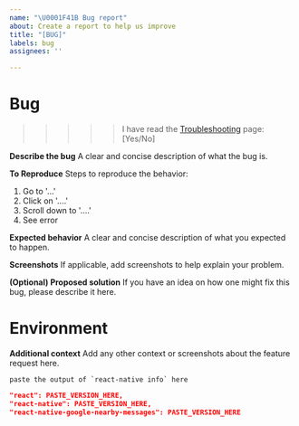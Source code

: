 ```yaml
---
name: "\U0001F41B Bug report"
about: Create a report to help us improve
title: "[BUG]"
labels: bug
assignees: ''

---
```


# Bug

>>>>> I have read the [Troubleshooting](https://github.com/mrousavy/react-native-google-nearby-messages/blob/master/TROUBLESHOOTING.md) page: [Yes/No]

**Describe the bug**
A clear and concise description of what the bug is.

**To Reproduce**
Steps to reproduce the behavior:
1. Go to '...'
2. Click on '....'
3. Scroll down to '....'
4. See error

**Expected behavior**
A clear and concise description of what you expected to happen.

**Screenshots**
If applicable, add screenshots to help explain your problem.

**(Optional) Proposed solution**
If you have an idea on how one might fix this bug, please describe it here.

# Environment

**Additional context**
Add any other context or screenshots about the feature request here.

```
paste the output of `react-native info` here
```

```json
"react": PASTE_VERSION_HERE,
"react-native": PASTE_VERSION_HERE,
"react-native-google-nearby-messages": PASTE_VERSION_HERE
```
